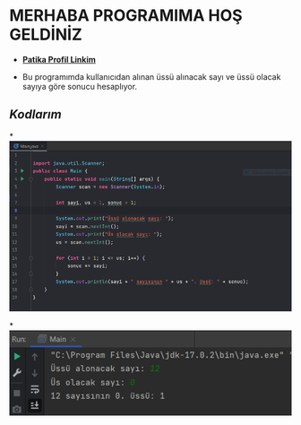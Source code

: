# MERHABA PROGRAMIMA HOŞ GELDİNİZ

* [**Patika Profil Linkim**](https://app.patika.dev/guleerbilal)

* Bu programımda kullanıcıdan alınan üssü alınacak sayı ve üssü olacak sayıya göre sonucu hesaplıyor.

## *Kodlarım*

*![Kodlarım](img/kodlar.PNG)

*![Output](img/output.PNG)